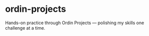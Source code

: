 # ordin-projects
Hands-on practice through Ordin Projects — polishing my skills one challenge at a time.
